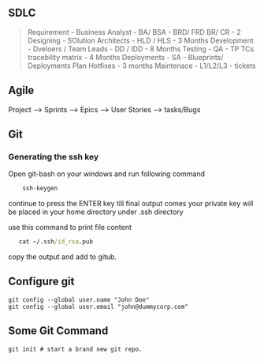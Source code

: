 
## SDLC 
> Requirement - Business Analyst - BA/ BSA - BRD/ FRD BR/ CR - 2
> Designing  - SOlution Architects - HLD / HLS  - 3 Months
> Development - Dveloers / Team Leads - DD / IDD  - 8 Months
> Testing - QA - TP TCs tracebility matrix - 4 Months
> Deployments - SA - Blueprints/ Deployments Plan Hotfixes - 3 months
> Maintenace - L1/L2/L3 - tickets

## Agile 
Project --> Sprints --> Epics --> User Stories --> tasks/Bugs

## Git 
### Generating the ssh key 
Open git-bash on your windows and run following command 
```cmd
    ssh-keygen
```
continue to press the ENTER key till final output comes 
your private key will be placed in your home directory 
under .ssh directory 

use this command to print file content 
```cmd
   cat ~/.ssh/id_rsa.pub 
```
copy the output and add to gitub.

## Configure git 
```shell
git config --global user.name "John Doe"
git config --global user.email "john@dummycorp.com"
```

## Some Git Command 
```shell
git init # start a brand new git repo.

```